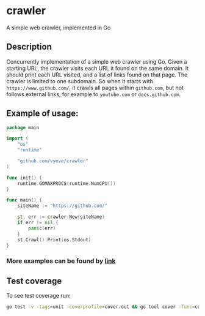 # crawler
A simple web crawler, implemented in Go

## Description
Concurrently implementation of a simple web crawler using Go. Given a starting URL, the crawler visits each URL it found on the same domain. It should print each URL visited, and a list of links found on that page. The crawler is limited to one subdomain. So when it starts with `https://www.github.com/`, it crawls all pages within `github.com`, but not follows external links, for example to `youtube.com` or `docs.github.com`.

## Example of usage:

```go
package main

import (
	"os"
	"runtime"

	"github.com/vyeve/crawler"
)

func init() {
	runtime.GOMAXPROCS(runtime.NumCPU())
}

func main() {
	siteName := "https://github.com/"

	st, err := crawler.New(siteName)
	if err != nil {
		panic(err)
	}
	st.Crawl().Print(os.Stdout)
}

```

### More examples can be found by [link](https://github.com/vyeve/crawler/tree/master/example "Crawler usage")

## Test coverage
To see test coverage run:
```bash
go test -v -tags=unit -coverprofile=cover.out && go tool cover -func=cover.out >> test.out && go tool cover -html=cover.out
```